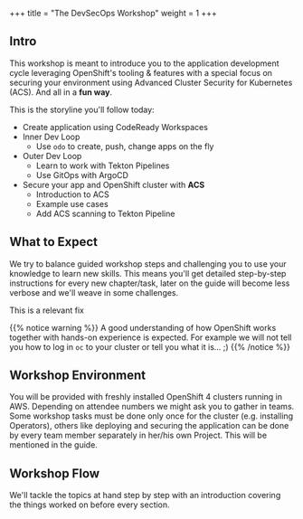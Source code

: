 +++
title = "The DevSecOps Workshop"
weight = 1
+++

## Intro
This workshop is meant to introduce you to the application development cycle leveraging OpenShift's tooling & features with a special focus on securing your environment using Advanced Cluster Security for Kubernetes (ACS). And all in a **fun way**.

This is the storyline you'll follow today:

- Create application using CodeReady Workspaces
- Inner Dev Loop
  - Use `odo` to create, push, change apps on the fly
- Outer Dev Loop
  - Learn to work with Tekton Pipelines
  - Use GitOps with ArgoCD
- Secure your app and OpenShift cluster with **ACS**
  - Introduction to ACS
  - Example use cases
  - Add ACS scanning to Tekton Pipeline

## What to Expect
We try to balance guided workshop steps and challenging you to use your knowledge to learn new skills. This means you'll get detailed step-by-step instructions for every new chapter/task, later on the guide will become less verbose and we'll weave in some challenges.

This is a relevant fix

{{% notice warning %}}
A good understanding of how OpenShift works together with hands-on experience is expected. For example we will not tell you how to log in `oc` to your cluster or tell you what it is... ;)
{{% /notice %}}

## Workshop Environment
You will be provided with freshly installed OpenShift 4 clusters running in AWS. Depending on attendee numbers we might ask you to gather in teams. Some workshop tasks must be done only once for the cluster (e.g. installing Operators), others like deploying and securing the application can be done by every team member separately in her/his own Project. This will be mentioned in the guide.

## Workshop Flow
We'll tackle the topics at hand step by step with an introduction covering the things worked on before every section.